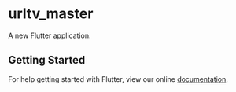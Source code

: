 # urltv_master

A new Flutter application.

## Getting Started

For help getting started with Flutter, view our online
[documentation](https://flutter.io/).
